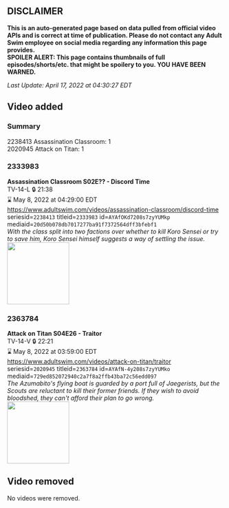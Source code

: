 ## DISCLAIMER
**This is an auto-generated page based on data pulled from official video APIs and is correct at time of publication. Please do not contact any Adult Swim employee on social media regarding any information this page provides.**  
**SPOILER ALERT: This page contains thumbnails of full episodes/shorts/etc. that might be spoilery to you. YOU HAVE BEEN WARNED.**  

_Last Update: April 17, 2022 at 04:30:27 EDT_
## Video added
### Summary
2238413 Assassination Classroom: 1  
2020945 Attack on Titan: 1  
### 2333983
**Assassination Classroom S02E?? - Discord Time**  
TV-14-L 🔒 21:38  
⌛ May 8, 2022 at 04:29:00 EDT  
https://www.adultswim.com/videos/assassination-classroom/discord-time  
seriesid=`2238413` titleid=`2333983` id=`AYAfOKd7208s7zyYUMkp` mediaid=`20d50b078db7017277ba91f7372564dff3bfebf1`  
_With the class split into two factions over whether to kill Koro Sensei or try to save him, Koro Sensei himself suggests a way of settling the issue._  
<a href="https://media.cdn.adultswim.com/uploads/20220412/thumbnails/2_224121520383-AssassinationClassroom_039_DiscordTime.png"><img src="https://media.cdn.adultswim.com/uploads/20220412/thumbnails/2_224121520383-AssassinationClassroom_039_DiscordTime.png" height="144px" /></a>
### 2363784
**Attack on Titan S04E26 - Traitor**  
TV-14-V 🔒 22:21  
⌛ May 8, 2022 at 03:59:00 EDT  
https://www.adultswim.com/videos/attack-on-titan/traitor  
seriesid=`2020945` titleid=`2363784` id=`AYAfN-4y208s7zyYUMko` mediaid=`729ed852072940c2a7f8a2ffb43ba72c56edd097`  
_The Azumabito's flying boat is guarded by a port full of Jaegerists, but the Scouts are reluctant to kill their former friends. If they wish to avoid bloodshed, they can't afford their plan to go wrong._  
<a href="https://media.cdn.adultswim.com/uploads/20220412/thumbnails/2_224121519487-AttackOnTitan_085_Traitor.png"><img src="https://media.cdn.adultswim.com/uploads/20220412/thumbnails/2_224121519487-AttackOnTitan_085_Traitor.png" height="144px" /></a>
## Video removed
No videos were removed.  
